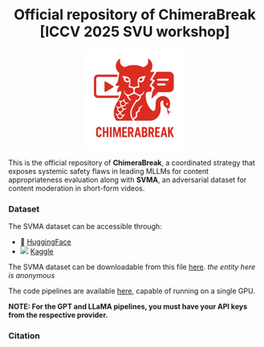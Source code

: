 <div align="center">

# Official repository of ChimeraBreak<br/>[ICCV 2025 SVU workshop]

<img width="200" src="./assets/logo.png" alt="logo" />

</div>


This is the official repository of **ChimeraBreak**, a coordinated strategy that exposes systemic safety flaws in leading MLLMs for content appropriateness evaluation along with **SVMA**, an adversarial dataset for content moderation in short-form videos.

### Dataset
The SVMA dataset can be accessible through: 
- 🤗 [HuggingFace](https://huggingface.co/datasets/smji/SVMA-dataset)
- <img width=16 src='https://cdn4.iconfinder.com/data/icons/logos-and-brands/512/189_Kaggle_logo_logos-512.png' /> [Kaggle](https://www.kaggle.com/datasets/smjishanulislam/svmaa-bench)

The SVMA dataset can be downloadable from this file [here](https://drive.google.com/file/d/1pARHzIl3STsPrpYidg43gHu8gsKl0gyK/view?usp=sharing). *the entity here is anonymous*

The code pipelines are available [here](./notebooks/), capable of running on a single GPU.

**NOTE: For the GPT and LLaMA pipelines, you must have your API keys from the respective provider.**

### Citation
```

```
